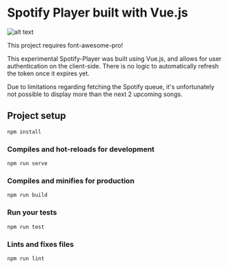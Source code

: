 # Spotify Player built with Vue.js
![alt text](https://i.imgur.com/Rzs6HsP.png)

This project requires font-awesome-pro! 

This experimental Spotify-Player was built using Vue.js, and allows for user authentication on the client-side. There is no logic to automatically refresh the token once it expires yet. 

Due to limitations regarding fetching the Spotify queue, it's unfortunately not possible to display more than the next 2 upcoming songs.

## Project setup
```
npm install
```

### Compiles and hot-reloads for development
```
npm run serve
```

### Compiles and minifies for production
```
npm run build
```

### Run your tests
```
npm run test
```

### Lints and fixes files
```
npm run lint
```
